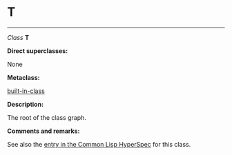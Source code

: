T
=

------------------------------------------------------------------------

*Class* **T**

**Direct superclasses:**

None

**Metaclass:**

[built-in-class](/docs/meta-object-protocol/class-built-in-class)

**Description:**

The root of the class graph.

**Comments and remarks:**

See also the [entry in the Common Lisp HyperSpec](http://www.lispworks.com/documentation/HyperSpec/Body/t_t.htm) for this class.
